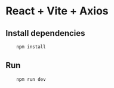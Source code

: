 # React + Vite + Axios

## Install dependencies
```bash
    npm install
```

## Run
```bash
    npm run dev
```
